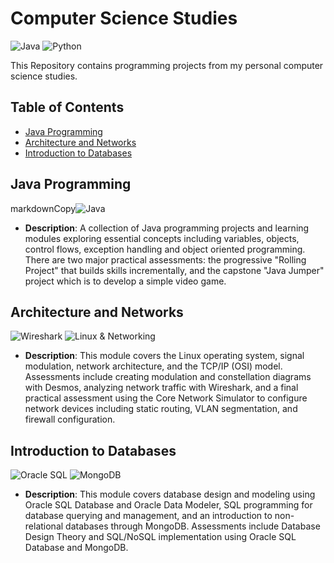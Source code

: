 
# Computer Science Studies

![Java](https://img.shields.io/badge/language-Java-FF6347)
![Python](https://img.shields.io/badge/language-Python-blue)

This Repository contains programming projects from my personal computer science studies.

## Table of Contents
- [Java Programming](#java-programming)
- [Architecture and Networks](#architecture-and-networks)
- [Introduction to Databases](#introduction-to-databases)

## Java Programming
markdownCopy![Java](https://img.shields.io/badge/Java-ED8B00?style=for-the-badge&logo=java&logoColor=white)
- **Description**: A collection of Java programming projects and learning modules exploring essential concepts including variables, objects, control flows, exception handling and object oriented programming. There are two major practical assessments: the progressive "Rolling Project" that builds skills incrementally, and the capstone "Java Jumper" project which is to develop a simple video game. 

## Architecture and Networks
![Wireshark](https://img.shields.io/badge/Wireshark-1679A7?style=flat-square&logo=wireshark&logoColor=white)
![Linux & Networking](https://img.shields.io/badge/Linux_&_Networking-0078D6?style=flat-square&logo=linux&logoColor=white)
- **Description**: This module covers the Linux operating system, signal modulation, network architecture, and the TCP/IP (OSI) model. 
    Assessments include creating modulation and constellation diagrams with Desmos, analyzing network traffic with Wireshark, and a final practical assessment using the Core Network Simulator to configure network devices including static routing, VLAN segmentation, and firewall configuration.


## Introduction to Databases
![Oracle SQL](https://img.shields.io/badge/Oracle-F80000?style=for-the-badge&logo=oracle&logoColor=white)
![MongoDB](https://img.shields.io/badge/MongoDB-4EA94B?style=for-the-badge&logo=mongodb&logoColor=white)
- **Description**: This module covers database design and modeling using Oracle SQL Database and Oracle Data Modeler, 
   SQL programming for database querying and management, and an introduction to non-relational databases through MongoDB. 
   Assessments include Database Design Theory and SQL/NoSQL implementation using Oracle SQL Database and MongoDB.